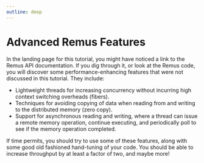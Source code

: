 ```yaml
---
outline: deep
---
```


# Advanced Remus Features

In the landing page for this tutorial, you might have noticed a link to the
Remus API documentation.  If you dig through it, or look at the Remus code, you
will discover some performance-enhancing features that were not discussed in
this tutorial.  They include:

- Lightweight threads for increasing concurrency without incurring high context
  switching overheads (fibers).
- Techniques for avoiding copying of data when reading from and writing to the
  distributed memory (zero copy).
- Support for asynchronous reading and writing, where a thread can issue a
  remote memory operation, continue executing, and periodically poll to see if
  the memory operation completed.

If time permits, you should try to use some of these features, along with some
good old fashioned hand-tuning of your code.  You should be able to increase
throughput by at least a factor of two, and maybe more!
